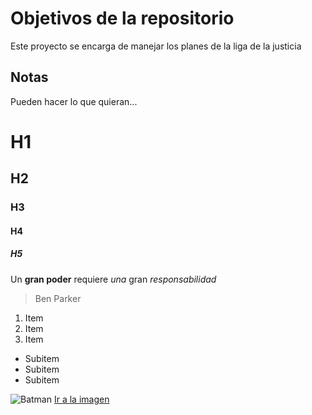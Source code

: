 # Objetivos de la repositorio

Este proyecto se encarga de manejar los planes de la liga de la justicia


## Notas
Pueden hacer lo que quieran...

# H1
## H2
### H3
#### H4
##### H5

Un **gran poder** requiere _una_ gran *responsabilidad*
> Ben Parker

1. Item
2. Item
3. Item
  * Subitem
  * Subitem
  * Subitem
  
![Batman](https://upload.wikimedia.org/wikipedia/en/8/87/Batman_DC_Comics.png)
[Ir a la imagen](https://upload.wikimedia.org/wikipedia/en/8/87/Batman_DC_Comics.png)
